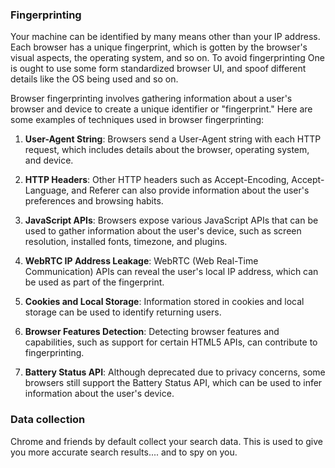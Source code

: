 ### Fingerprinting
Your machine can be identified by many means other than your IP address. Each browser has a unique fingerprint, which is gotten by the browser's visual aspects, the operating system, and so on. To avoid fingerprinting One is ought to use some form standardized browser UI, and spoof different details like the OS being used and so on.

Browser fingerprinting involves gathering information about a user's browser and device to create a unique identifier or "fingerprint." Here are some examples of techniques used in browser fingerprinting:

1. **User-Agent String**: Browsers send a User-Agent string with each HTTP request, which includes details about the browser, operating system, and device.

2. **HTTP Headers**: Other HTTP headers such as Accept-Encoding, Accept-Language, and Referer can also provide information about the user's preferences and browsing habits.

3. **JavaScript APIs**: Browsers expose various JavaScript APIs that can be used to gather information about the user's device, such as screen resolution, installed fonts, timezone, and plugins.

4. **WebRTC IP Address Leakage**: WebRTC (Web Real-Time Communication) APIs can reveal the user's local IP address, which can be used as part of the fingerprint.

5. **Cookies and Local Storage**: Information stored in cookies and local storage can be used to identify returning users.

6. **Browser Features Detection**: Detecting browser features and capabilities, such as support for certain HTML5 APIs, can contribute to fingerprinting.

5. **Battery Status API**: Although deprecated due to privacy concerns, some browsers still support the Battery Status API, which can be used to infer information about the user's device.



### Data collection
Chrome and friends by default collect your search data. This is used to give you more accurate search results.... and to spy on you.


